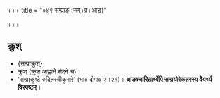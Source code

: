 +++
title = "०४९ सम्प्राङ् (सम्+प्र+आङ्)"

+++

## क्रुश्
- {सम्प्राक्रुश्}
- क्रुश् (क्रुश आह्वाने रोदने च)।
- 'सम्प्राक्रुष्टे रुदितस्त्रीकुमारे' (भा० द्रोण० २।२१)। **आङश्चारितार्थ्येपि सम्प्रयोरेकतरस्य वैयर्थ्यं विस्पष्टम्।**

